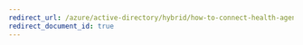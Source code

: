 ```yaml
---
redirect_url: /azure/active-directory/hybrid/how-to-connect-health-agent-install
redirect_document_id: true
---
```

